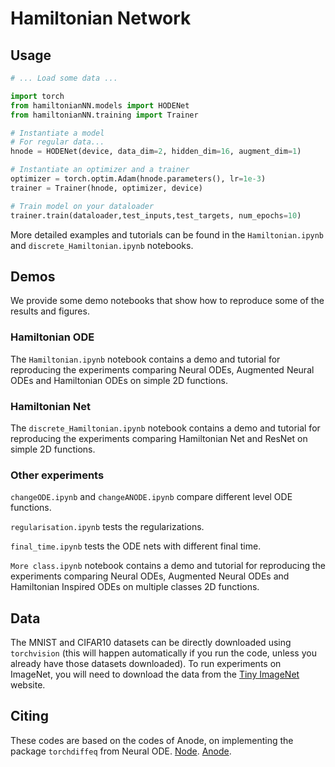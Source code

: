 # Hamiltonian Network

## Usage


```python
# ... Load some data ...

import torch
from hamiltonianNN.models import HODENet
from hamiltonianNN.training import Trainer

# Instantiate a model
# For regular data...
hnode = HODENet(device, data_dim=2, hidden_dim=16, augment_dim=1)

# Instantiate an optimizer and a trainer
optimizer = torch.optim.Adam(hnode.parameters(), lr=1e-3)
trainer = Trainer(hnode, optimizer, device)

# Train model on your dataloader
trainer.train(dataloader,test_inputs,test_targets, num_epochs=10)
```

More detailed examples and tutorials can be found in the `Hamiltonian.ipynb` and `discrete_Hamiltonian.ipynb` notebooks.


## Demos

We provide some demo notebooks that show how to reproduce some of the results and figures.

### Hamiltonian ODE 

The `Hamiltonian.ipynb` notebook contains a demo and tutorial for reproducing the experiments comparing Neural ODEs, Augmented Neural ODEs and Hamiltonian ODEs on simple 2D functions.

### Hamiltonian Net

The `discrete_Hamiltonian.ipynb` notebook contains a demo and tutorial for reproducing the experiments comparing Hamiltonian Net and ResNet on simple 2D functions.

### Other experiments
`changeODE.ipynb` and `changeANODE.ipynb` compare different level ODE functions.   

`regularisation.ipynb` tests the regularizations.

`final_time.ipynb` tests the ODE nets with different final time.

`More class.ipynb` notebook contains a demo and tutorial for reproducing the experiments comparing Neural ODEs, Augmented Neural ODEs and Hamiltonian Inspired ODEs on multiple classes 2D functions.

## Data

The MNIST and CIFAR10 datasets can be directly downloaded using `torchvision` (this will happen automatically if you run the code, unless you already have those datasets downloaded). To run experiments on ImageNet, you will need to download the data from the [Tiny ImageNet](https://tiny-imagenet.herokuapp.com/) website.

## Citing

These codes are based on the codes of Anode, on implementing the package `torchdiffeq` from Neural ODE.
[Node](https://github.com/rtqichen/torchdiffeq).
[Anode](https://github.com/EmilienDupont/augmented-neural-odes).
